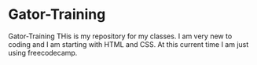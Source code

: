 # Gator-Training
Gator-Training
THis is my repository for my classes. I am very new to coding and I am starting with HTML and CSS. At this current time I am just using freecodecamp. 
